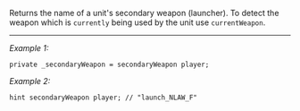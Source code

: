 Returns the name of a unit's secondary weapon (launcher). To detect the weapon which is `currently` being used by the unit use `currentWeapon`.


---
*Example 1:*
```sqf
private _secondaryWeapon = secondaryWeapon player;
```

*Example 2:*
```sqf
hint secondaryWeapon player; // "launch_NLAW_F"
```